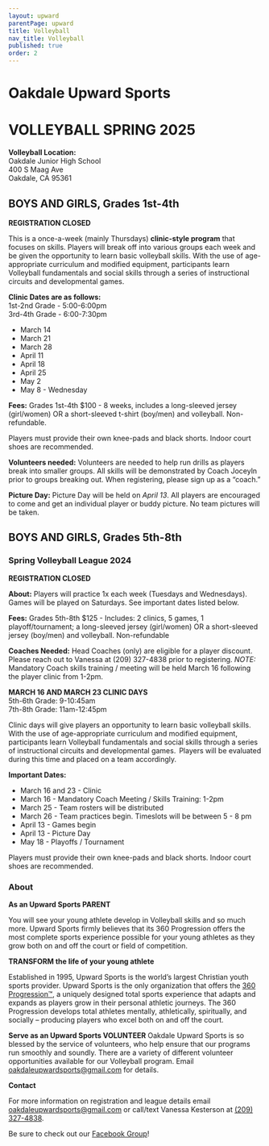 ```yaml
---
layout: upward
parentPage: upward
title: Volleyball
nav_title: Volleyball
published: true
order: 2
---
```


# Oakdale Upward Sports

# VOLLEYBALL SPRING 2025

**Volleyball Location:**<br>
Oakdale Junior High School<br>
400 S Maag Ave<br>
Oakdale, CA 95361

## BOYS AND GIRLS, Grades 1st-4th

**REGISTRATION CLOSED**

This is a once-a-week (mainly Thursdays) **clinic-style program** that focuses on skills. Players will break off into various groups each week and be given the opportunity to learn basic volleyball skills.  With the use of age-appropriate curriculum and modified equipment, participants learn Volleyball fundamentals and social skills through a series of instructional circuits and developmental games. 

**Clinic Dates are as follows:**<br>
	1st-2nd Grade - 5:00-6:00pm<br>
	3rd-4th Grade - 6:00-7:30pm
- March 14
- March 21
- March 28
- April 11
- April 18
- April 25
- May 2
- May 8 - Wednesday


**Fees:** Grades 1st-4th $100  - 8 weeks, includes a long-sleeved jersey (girl/women) OR a short-sleeved t-shirt (boy/men) and volleyball. Non-refundable.

Players must provide their own knee-pads and black shorts. Indoor court shoes are recommended.

**Volunteers needed:**  Volunteers are needed to help run drills as players break into smaller groups.  All skills will be demonstrated by Coach Joceyln prior to groups breaking out.  When registering, please sign up as a “coach.”  

**Picture Day:** Picture Day will be held on _April 13_.  All players are encouraged to come and get an individual player or buddy picture. No team pictures will be taken. 


## BOYS AND GIRLS, Grades 5th-8th

### Spring Volleyball League 2024

**REGISTRATION CLOSED**

**About:** Players will practice 1x each week (Tuesdays and Wednesdays). Games will be played on Saturdays.  See important dates listed below.

**Fees:** Grades 5th-8th $125  - Includes: 2 clinics, 5 games, 1 playoff/tournament; a long-sleeved jersey (girl/women) OR a short-sleeved jersey (boy/men) and volleyball. Non-refundable

**Coaches Needed:** Head Coaches (only) are eligible for a player discount. Please reach out to Vanessa at (209) 327-4838 prior to registering.  _NOTE:_ Mandatory Coach skills training / meeting will be held March 16 following the player clinic from 1-2pm.

**MARCH 16 AND MARCH 23 CLINIC DAYS**<br>
5th-6th Grade: 9-10:45am<br>
7th-8th Grade: 11am-12:45pm

Clinic days will give players an opportunity to learn basic volleyball skills.  With the use of age-appropriate curriculum and modified equipment, participants learn Volleyball fundamentals and social skills through a series of instructional circuits and developmental games.  Players will be evaluated during this time and placed on a team accordingly.

**Important Dates:**
- March 16 and 23 - Clinic
- March 16  - Mandatory Coach Meeting / Skills Training: 1-2pm
- March 25 - Team rosters will be distributed
- March 26 - Team practices begin. Timeslots will be between 5 - 8 pm
- April 13 - Games begin
- April 13 - Picture Day
- May 18 - Playoffs / Tournament

Players must provide their own knee-pads and black shorts. Indoor court shoes are recommended.




### About

**As an Upward Sports PARENT**

You will see your young athlete develop in Volleyball skills and so much more. Upward Sports firmly believes that its 360 Progression offers the most complete sports experience possible for your young athletes as they grow both on and off the court or field of competition.

**TRANSFORM the life of your young athlete**

Established in 1995, Upward Sports is the world’s largest Christian youth sports provider. Upward Sports is the only organization that offers the [360 Progression™](https://www.upward.org/about/360progression), a uniquely designed total sports experience that adapts and expands as players grow in their personal athletic journeys. The 360 Progression develops total athletes mentally, athletically, spiritually, and socially – producing players who excel both on and off the court.

**Serve as an Upward Sports VOLUNTEER**
Oakdale Upward Sports is so blessed by the service of volunteers, who help ensure that our programs run smoothly and soundly. There are a variety of different volunteer opportunities available for our Volleyball program. Email [oakdaleupwardsports@gmail.com](mailto:oakdaleupwardsports@gmail.com) for details.

**Contact**

For more information on registration and league details email [oakdaleupwardsports@gmail.com](mailto:oakdaleupwardsports@gmail.com) or call/text Vanessa Kesterson at [(209) 327-4838](tel:+12093274838).

Be sure to check out our [Facebook Group](https://www.facebook.com/groups/190504948346754/)!
